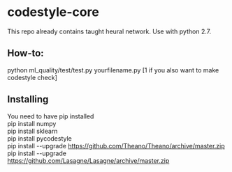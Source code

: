 # codestyle-core  
  
This repo already contains taught heural network. Use with python 2.7.
  
## How-to:  
python ml_quality/test/test.py yourfilename.py [1 if you also want to make codestyle check]


## Installing
You need to have pip installed  
pip install numpy  
pip install sklearn  
pip install pycodestyle  
pip install --upgrade https://github.com/Theano/Theano/archive/master.zip  
pip install --upgrade https://github.com/Lasagne/Lasagne/archive/master.zip  
